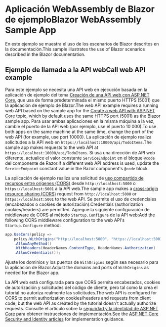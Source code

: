 # <a name="blazor-webassembly-sample-app"></a><span data-ttu-id="c1890-101">Aplicación WebAssembly de Blazor de ejemplo</span><span class="sxs-lookup"><span data-stu-id="c1890-101">Blazor WebAssembly Sample App</span></span>

<span data-ttu-id="c1890-102">En este ejemplo se muestra el uso de los escenarios de Blazor descritos en la documentación.</span><span class="sxs-lookup"><span data-stu-id="c1890-102">This sample illustrates the use of Blazor scenarios described in the Blazor documentation.</span></span>

## <a name="call-web-api-example"></a><span data-ttu-id="c1890-103">Ejemplo de llamada a la API web</span><span class="sxs-lookup"><span data-stu-id="c1890-103">Call web API example</span></span>

<span data-ttu-id="c1890-104">Para este ejemplo se necesita una API web en ejecución basada en la aplicación de ejemplo del tema <a href="https://docs.microsoft.com/aspnet/core/tutorials/first-web-api">Creación de una API web con ASP.NET Core</a>, que usa de forma predeterminada el mismo puerto HTTPS (5001) que la aplicación de ejemplo de Blazor.</span><span class="sxs-lookup"><span data-stu-id="c1890-104">The web API example requires a running web API based on the sample app for the <a href="https://docs.microsoft.com/aspnet/core/tutorials/first-web-api">Create a web API with ASP.NET Core</a> topic, which by default uses the same HTTPS port (5001) as the Blazor sample app.</span></span> <span data-ttu-id="c1890-105">Para usar ambas aplicaciones en la misma máquina a la vez, cambie el puerto de la API web (por ejemplo, use el puerto 10 000).</span><span class="sxs-lookup"><span data-stu-id="c1890-105">To use both apps on the same machine at the same time, change the port of the web API (for example, use port 10000).</span></span> <span data-ttu-id="c1890-106">La aplicación de ejemplo realiza solicitudes a la API web en `https://localhost:10000/api/TodoItems`.</span><span class="sxs-lookup"><span data-stu-id="c1890-106">The sample app makes requests to the web API at `https://localhost:10000/api/TodoItems`.</span></span> <span data-ttu-id="c1890-107">Si usa una dirección de API web diferente, actualice el valor constante `ServiceEndpoint` en el bloque `@code` del componente de Razor.</span><span class="sxs-lookup"><span data-stu-id="c1890-107">If a different web API address is used, update the `ServiceEndpoint` constant value in the Razor component's `@code` block.</span></span></p>

<span data-ttu-id="c1890-108">La aplicación de ejemplo realiza una solicitud de <a href="https://docs.microsoft.com/aspnet/core/security/cors">uso compartido de recursos entre orígenes (CORS)</a> desde `http://localhost:5000` o `https://localhost:5001` a la API web.</span><span class="sxs-lookup"><span data-stu-id="c1890-108">The sample app makes a <a href="https://docs.microsoft.com/aspnet/core/security/cors">cross-origin resource sharing (CORS)</a> request from `http://localhost:5000` or `https://localhost:5001` to the web API.</span></span> <span data-ttu-id="c1890-109">Se permite el uso de credenciales (encabezados o cookies de autorización).</span><span class="sxs-lookup"><span data-stu-id="c1890-109">Credentials (authorization cookies/headers) are permitted.</span></span> <span data-ttu-id="c1890-110">Agregue la siguiente configuración de middleware de CORS al método `Startup.Configure` de la API web:</span><span class="sxs-lookup"><span data-stu-id="c1890-110">Add the following CORS middleware configuration to the web API's `Startup.Configure` method:</span></span></p>

```csharp
app.UseCors(policy => 
    policy.WithOrigins("http://localhost:5000", "https://localhost:5001")
    .AllowAnyMethod()
    .WithHeaders(HeaderNames.ContentType, HeaderNames.Authorization)
    .AllowCredentials());
```

<span data-ttu-id="c1890-111">Ajuste los dominios y los puertos de `WithOrigins` según sea necesario para la aplicación de Blazor.</span><span class="sxs-lookup"><span data-stu-id="c1890-111">Adjust the domains and ports of `WithOrigins` as needed for the Blazor app.</span></span>

<span data-ttu-id="c1890-112">La API web está configurada para que CORS permita encabezados, cookies de autorización y solicitudes del código de cliente, pero tal como la crea el tutorial no autoriza realmente las solicitudes.</span><span class="sxs-lookup"><span data-stu-id="c1890-112">The web API is configured for CORS to permit authorization cookies/headers and requests from client code, but the web API as created by the tutorial doesn't actually authorize requests.</span></span> <span data-ttu-id="c1890-113">Consulte el artículo sobre la <a href="https://docs.microsoft.com/aspnet/core/security/">seguridad y la identidad de ASP.NET Core</a> para obtener instrucciones de implementación.</span><span class="sxs-lookup"><span data-stu-id="c1890-113">See the <a href="https://docs.microsoft.com/aspnet/core/security/">ASP.NET Core Security and Identity articles</a> for implementation guidance.</span></span>
